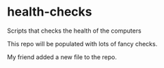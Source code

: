 # health-checks
Scripts that checks the health of the computers

This repo will be populated with lots of fancy checks.

My friend added a new file to the repo.
